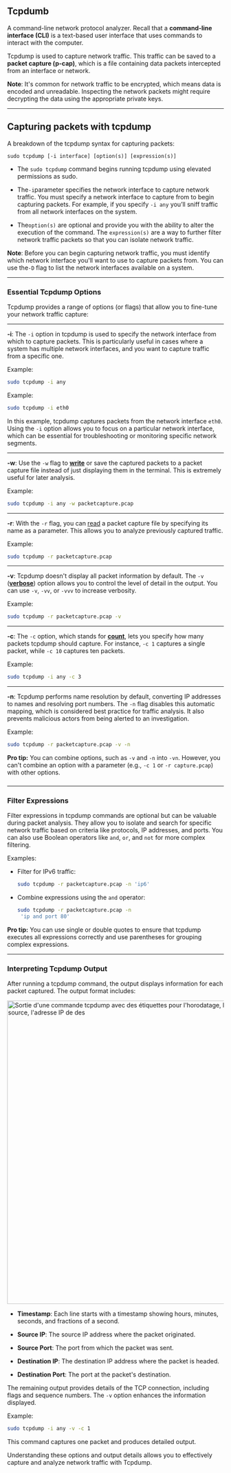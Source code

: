 ## Tcpdumb

A command-line network protocol analyzer. Recall that a **command-line interface (CLI)** is a text-based user interface that uses commands to interact with the computer.

Tcpdump is used to capture network traffic. This traffic can be saved to a **packet capture (p-cap)**, which is a file containing data packets intercepted from an interface or network.

**Note**: It's common for network traffic to be encrypted, which means data is encoded and unreadable. Inspecting the network packets might require decrypting the data using the appropriate private keys.

---

## Capturing packets with tcpdump

A breakdown of the tcpdump syntax for capturing packets:

`sudo tcpdump [-i interface] [option(s)] [expression(s)]`

- The `sudo tcpdump` command begins running tcpdump using elevated permissions as sudo. 

- The` -i `parameter specifies the network interface to capture network traffic. You must specify a network interface to capture from to begin capturing packets. For example, if you specify `-i any` you’ll sniff traffic from all network interfaces on the system. 

- The`option(s)` are optional and provide you with the ability to alter the execution of the command. The `expression(s)` are a way to further filter network traffic packets so that you can isolate network traffic. 

**Note**: Before you can begin capturing network traffic, you must identify which network interface you'll want to use to capture packets from. You can use the`-D` flag to list the network interfaces available on a system.

---

### Essential Tcpdump Options

Tcpdump provides a range of options (or flags) that allow you to fine-tune your network traffic capture:

---

**-i**: The `-i` option in tcpdump is used to specify the network interface from which to capture packets. This is particularly useful in cases where a system has multiple network interfaces, and you want to capture traffic from a specific one.

Example:

```bash
sudo tcpdump -i any
```

Example:

```bash
sudo tcpdump -i eth0
```

In this example, tcpdump captures packets from the network interface `eth0`. Using the `-i` option allows you to focus on a particular network interface, which can be essential for troubleshooting or monitoring specific network segments.

---

**-w**: Use the `-w` flag to <u>**write**</u> or save the captured packets to a packet capture file instead of just displaying them in the terminal. This is extremely useful for later analysis.

Example:

```bash
sudo tcpdump -i any -w packetcapture.pcap
```

---

**-r**: With the `-r` flag, you can <u>read</u> a packet capture file by specifying its name as a parameter. This allows you to analyze previously captured traffic.

Example:

```bash
sudo tcpdump -r packetcapture.pcap
```

---

**-v**: Tcpdump doesn't display all packet information by default. The `-v` (**<u>verbose</u>**) option allows you to control the level of detail in the output. You can use `-v`, `-vv`, or `-vvv` to increase verbosity.

Example:

```bash
sudo tcpdump -r packetcapture.pcap -v
```

---

**-c**: The `-c` option, which stands for **<u>count</u>**, lets you specify how many packets tcpdump should capture. For instance, `-c 1` captures a single packet, while `-c 10` captures ten packets.

Example:

```bash
sudo tcpdump -i any -c 3
```

---

**-n**: Tcpdump performs name resolution by default, converting IP addresses to names and resolving port numbers. The `-n` flag disables this automatic mapping, which is considered best practice for traffic analysis. It also prevents malicious actors from being alerted to an investigation.

Example:

```bash
sudo tcpdump -r packetcapture.pcap -v -n
```

**Pro tip:** You can combine options, such as `-v` and `-n` into `-vn`. However, you can't combine an option with a parameter (e.g., `-c 1` or `-r capture.pcap`) with other options.

### 

---

### Filter Expressions

Filter expressions in tcpdump commands are optional but can be valuable during packet analysis. They allow you to isolate and search for specific network traffic based on criteria like protocols, IP addresses, and ports. You can also use Boolean operators like `and`, `or`, and `not` for more complex filtering.

Examples:

- Filter for IPv6 traffic:
  
  ```bash
  sudo tcpdump -r packetcapture.pcap -n 'ip6'
  ```

- Combine expressions using the `and` operator:
  
  ```bash
  sudo tcpdump -r packetcapture.pcap -n
   'ip and port 80'
  ```

**Pro tip:** You can use single or double quotes to ensure that tcpdump executes all expressions correctly and use parentheses for grouping complex expressions.

---

### Interpreting Tcpdump Output

After running a tcpdump command, the output displays information for each packet captured. The output format includes:

<img title="" src="https://d3c33hcgiwev3.cloudfront.net/imageAssetProxy.v1/3LnHDkkeQ2-a-KjHKXkBCQ_940eb009d1674c7595f8361adf48c1f1_89by7cw_y0GWsyGI4iK19PqNyVHpVO4reyeIO0v-xYeZDBID0JG0PzpqRSA7fWjmD88HKjaZ8PhlONjdsKMLrUlx0lM9lPGBVSNqO87rZPPHt00BahLIQmfBNpRTyBAgjUklW2nn3hCB5Z-x_0HC56AKW7g2hk4tXgWyjInXVJYMosY9D4pyuX2VzerrhA?expiry=1697241600000&hmac=VWVNxoc4Iu4kD32I7bzwy52uJ4GwSQp48IGLdpSOsxs" alt="Sortie d'une commande tcpdump avec des étiquettes pour l'horodatage, l'adresse IP source, le port source, l'adresse IP de des" data-align="center" width="704">

- **Timestamp**: Each line starts with a timestamp showing hours, minutes, seconds, and fractions of a second.

- **Source IP**: The source IP address where the packet originated.

- **Source Port**: The port from which the packet was sent.

- **Destination IP**: The destination IP address where the packet is headed.

- **Destination Port**: The port at the packet's destination.

The remaining output provides details of the TCP connection, including flags and sequence numbers. The `-v` option enhances the information displayed.

Example:

```bash
sudo tcpdump -i any -v -c 1
```

This command captures one packet and produces detailed output.

Understanding these options and output details allows you to effectively capture and analyze network traffic with Tcpdump.
